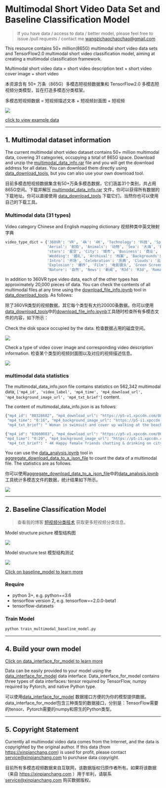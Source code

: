 # Multimodal Short Video Data Set and Baseline Classification Model
> If you have data / access to data / better model, please feel free to issue /pull requests / contact me wangzichaochaochao@gmail.com

This resource contains 50+ million(865G) multimodal short video data sets and TensorFlow2.0 multimodal short video classification model, aiming at creating a multimodal classification framework.

Multimodal short video data = short video description text + short video cover image + short video

本资源含有 50+ 万条（865G）多模态短视频数据集和 TensorFlow2.0 多模态短视频分类模型，旨在打造多模态分类框架。

多模态短视频数据 = 短视频描述文本 + 短视频封面图 + 短视频

![](example_data/example_data_file.png)

[click to view example data](example_data)

---

## 1. Multimodal dataset information
The current multimodal short video dataset contains 50+ million multimodal data, covering 31 categories, occupying a total of 865G space. Download and unzip the [multimodal_data_info.rar](aggregate_download_data_to_a_json_file/multimodal_data_info.rar) file and you will get the download address for all datas. You can download them directly using [data_download_tools](data_download_tools), but you can also use your own download tool.

目前多模态短视频数据集含有50+万条多模态数据，它们涵盖31个类别，共占用865G空间。下载并解压 [multimodal_data_info.rar](aggregate_download_data_to_a_json_file/multimodal_data_info.rar) 文件，你可以获得所有数据的下载地址。你可以直接使用 [data_download_tools](data_download_tools) 下载它们，当然你也可以使用自己的下载工具。


### Multimodal data (31 types)

Video category Chinese and English mapping dictionary 视频种类中英文映射字典

```python
video_type_dict = {'360VR': 'VR', '4k': '4K', 'Technology': '科技', 'Sport': '运动', 'Timelapse': '延时',
                   'Aerial': '航拍', 'Animals': '动物', 'Sea': '大海', 'Beach': '海滩', 'space': '太空',
                   'stars': '星空', 'City': '城市', 'Business': '商业', 'Underwater': '水下摄影',
                   'Wedding': '婚礼', 'Archival': '档案', 'Backgrounds': '背景', 'Alpha Channel': '透明通道',
                   'Intro': '开场', 'Celebration': '庆典', 'Clouds': '云彩', 'Corporate': '企业',
                   'Explosion': '爆炸', 'Film': '电影镜头', 'Green Screen': '绿幕', 'Military': '军事',
                   'Nature': '自然', 'News': '新闻', 'R3d': 'R3d', 'Romantic': '浪漫', 'Abstract': '抽象'}

```

In addition to 360VR type video data, each of the other types has approximately 20,000 pieces of data. You can check the contents of all multimodal files at any time using the [download_file_info.ipynb](data_download_tools/xinpianchang/download_file_info.ipynb) tool in [data_download_tools](data_download_tools). As follows:

除了360VR类型的视频数据，其它每个类型有大约20000条数据。你可以使用[data_download_tools](data_download_tools)中的[download_file_info.ipynb](data_download_tools/xinpianchang/download_file_info.ipynb)工具随时检查所有多模态文件的内容，如下所示：

Check the disk space occupied by the data. 检查数据占用的磁盘空间。

![](data_download_tools/xinpianchang/download_mp4_info.png)

Check a type of video cover image and corresponding video description information. 检查某个类型的视频封面图以及对应的视频描述信息。

![](data_download_tools/xinpianchang/check_image.png)

### multimodal data statistics

The multimodal_data_info.json file contains statistics on 562,342 multimodal data, ```['mp4_id', 'video_label', 'mp4_time', 'mp4_download_url', 'mp4_background_image_url', 'mp4_txt_brief']``` content.

The content of multimodal_data_info.json is as follows:

```python
{"mp4_id": "80328682", "mp4_download_url": "https://p5-v1.xpccdn.com/080328682_main_xl.mp4",
 "mp4_time": "0:16", "mp4_background_image_url": "https://p5-i1.xpccdn.com/080328682_iconl.jpeg",
 "mp4_txt_brief": " Woman in swimsuit and cover up walking at the beach", "video_label": "Beach"}

{"mp4_id": "63660083", "mp4_download_url": "https://p5-v1.xpccdn.com/063660083_main_xl.mp4",
"mp4_time": "0:29", "mp4_background_image_url": "https://p5-i1.xpccdn.com/063660083_iconl.jpeg",
 "mp4_txt_brief": " 4K Happy female friends chatting & drinking on city rooftop in the summer", "video_label": "City"}
```

You can use the [data_analysis.ipynb](aggregate_download_data_to_a_json_file/data_analysis.ipynb) tool in [aggregate_download_data_to_a_json_file](aggregate_download_data_to_a_json_file) to count the data of a multimodal file. The statistics are as follows.

你可以使用[aggregate_download_data_to_a_json_file](aggregate_download_data_to_a_json_file)中的[data_analysis.ipynb](aggregate_download_data_to_a_json_file/data_analysis.ipynb)工具统计多模态文件的数据，统计结果如下所示。

![](aggregate_download_data_to_a_json_file/json_file_data_analysis.png)

---

## 2. Baseline Classification Model
> 查看我的博客 [短视频分类技术](https://yuanxiaosc.github.io/categories/TF/%E5%95%86%E4%B8%9A%E5%BA%94%E7%94%A8%E6%A1%88%E4%BE%8B/) 获取更多短视频分类信息。

Model structure picture 模型结构图

![](baseline_model/multimodal_baseline_model.png)

Model structure test 模型结构测试

![](baseline_model/model_structure_test.png)

[Click on baseline_model to learn more](baseline_model)


### Require

+ python 3+, e.g. python==3.6
+ tensorflow version 2, e.g. tensorflow==2.0.0-beta1
+ tensorflow-datasets

### Train Model

```python
python train_multimodal_baseline_model.py
```

---

## 4. Build your own model

[Click on data_interface_for_model to learn more](data_interface_for_model)

Data can be easily provided to your model using the [data_interface_for_model](data_interface_for_model) data interface. Data_interface_for_model contains three types of data interfaces: tensor required by TensorFlow, numpy required by Pytorch, and native Python type.

可以使用[data_interface_for_model](data_interface_for_model) 数据接口方便的为你的模型提供数据。data_interface_for_model包含三种类型的数据接口，分别是：TensorFlow需要的tensor、Pytorch需要的numpy和原生的Python类型。

---

## 5. Copyright Statement

Currently all multimodal video data comes from the Internet, and the data is copyrighted by the original author. If this data (from https://xinpianchang.com) is used for profit, please contact service@xinpianchang.com to purchase data copyright.

目前所有多模态视频数据来自互联网，该数据版权归原作者所有。如果将该数据（来自 https://xinpianchang.com ）用于牟利，请联系 service@xinpianchang.com 购买数据版权。
